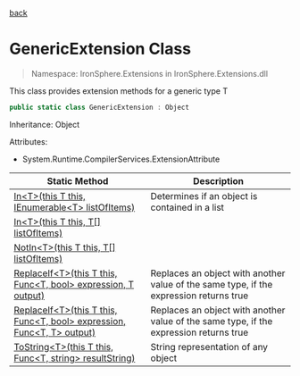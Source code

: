﻿[back](/IronSphere.Extensions/types)

# GenericExtension Class

> Namespace: IronSphere.Extensions in  IronSphere.Extensions.dll

This class provides extension methods for a generic type T

```csharp
public static class GenericExtension : Object
```
Inheritance: Object



Attributes:

* System.Runtime.CompilerServices.ExtensionAttribute



| Static Method | Description |
| --- | --- |
| [In&lt;T&gt;(this T this, IEnumerable&lt;T&gt; listOfItems)](GenericExtension_In-T-(T,IEnumerable-T-)) | Determines if an object is contained in a list |
| [In&lt;T&gt;(this T this, T[] listOfItems)](GenericExtension_In-T-(T,T[])) |  |
| [NotIn&lt;T&gt;(this T this, T[] listOfItems)](GenericExtension_NotIn-T-(T,T[])) |  |
| [ReplaceIf&lt;T&gt;(this T this, Func&lt;T, bool&gt; expression, T output)](GenericExtension_ReplaceIf-T-(T,Func-T,Boolean-,T)) | Replaces an object with another value of the same type, if the expression returns true |
| [ReplaceIf&lt;T&gt;(this T this, Func&lt;T, bool&gt; expression, Func&lt;T, T&gt; output)](GenericExtension_ReplaceIf-T-(T,Func-T,Boolean-,Func-T,T-)) | Replaces an object with another value of the same type, if the expression returns true |
| [ToString&lt;T&gt;(this T this, Func&lt;T, string&gt; resultString)](GenericExtension_ToString-T-(T,Func-T,String-)) | String representation of any object |
